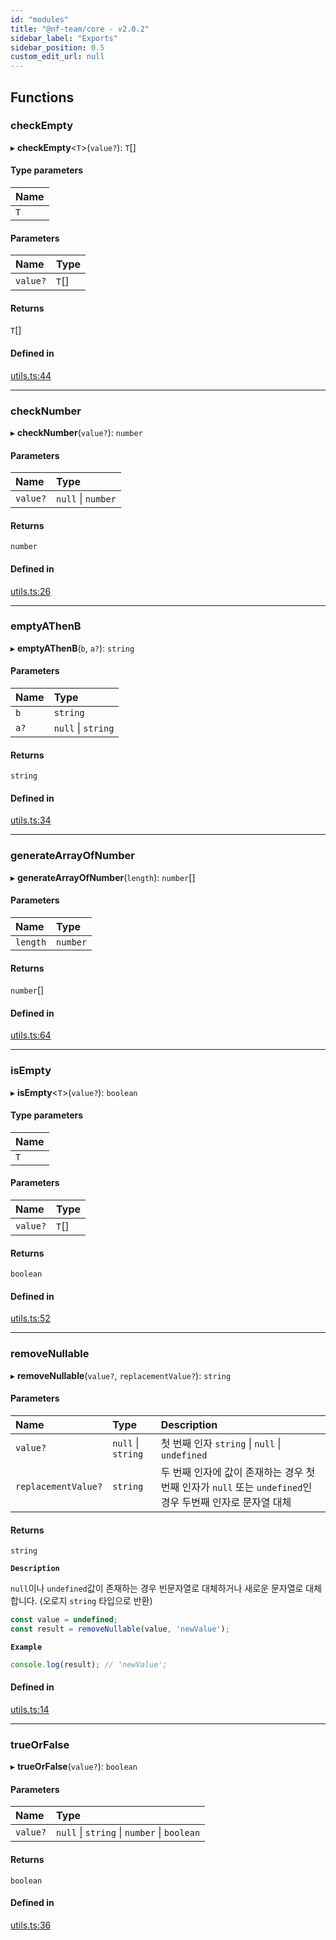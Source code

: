 ```yaml
---
id: "modules"
title: "@nf-team/core - v2.0.2"
sidebar_label: "Exports"
sidebar_position: 0.5
custom_edit_url: null
---
```


## Functions

### checkEmpty

▸ **checkEmpty**\<`T`\>(`value?`): `T`[]

#### Type parameters

| Name |
| :------ |
| `T` |

#### Parameters

| Name | Type |
| :------ | :------ |
| `value?` | `T`[] |

#### Returns

`T`[]

#### Defined in

[utils.ts:44](https://github.com/mbti-nf-team/frontend-libraries/blob/13386d7/packages/core/src/utils.ts#L44)

___

### checkNumber

▸ **checkNumber**(`value?`): `number`

#### Parameters

| Name | Type |
| :------ | :------ |
| `value?` | ``null`` \| `number` |

#### Returns

`number`

#### Defined in

[utils.ts:26](https://github.com/mbti-nf-team/frontend-libraries/blob/13386d7/packages/core/src/utils.ts#L26)

___

### emptyAThenB

▸ **emptyAThenB**(`b`, `a?`): `string`

#### Parameters

| Name | Type |
| :------ | :------ |
| `b` | `string` |
| `a?` | ``null`` \| `string` |

#### Returns

`string`

#### Defined in

[utils.ts:34](https://github.com/mbti-nf-team/frontend-libraries/blob/13386d7/packages/core/src/utils.ts#L34)

___

### generateArrayOfNumber

▸ **generateArrayOfNumber**(`length`): `number`[]

#### Parameters

| Name | Type |
| :------ | :------ |
| `length` | `number` |

#### Returns

`number`[]

#### Defined in

[utils.ts:64](https://github.com/mbti-nf-team/frontend-libraries/blob/13386d7/packages/core/src/utils.ts#L64)

___

### isEmpty

▸ **isEmpty**\<`T`\>(`value?`): `boolean`

#### Type parameters

| Name |
| :------ |
| `T` |

#### Parameters

| Name | Type |
| :------ | :------ |
| `value?` | `T`[] |

#### Returns

`boolean`

#### Defined in

[utils.ts:52](https://github.com/mbti-nf-team/frontend-libraries/blob/13386d7/packages/core/src/utils.ts#L52)

___

### removeNullable

▸ **removeNullable**(`value?`, `replacementValue?`): `string`

#### Parameters

| Name | Type | Description |
| :------ | :------ | :------ |
| `value?` | ``null`` \| `string` | 첫 번째 인자 `string` \| `null` \| `undefined` |
| `replacementValue?` | `string` | 두 번째 인자에 값이 존재하는 경우 첫 번째 인자가 `null` 또는 `undefined`인 경우 두번째 인자로 문자열 대체 |

#### Returns

`string`

**`Description`**

`null`이나 `undefined`값이 존재하는 경우 빈문자열로 대체하거나 새로운 문자열로 대체합니다. (오로지 `string` 타입으로 반환)

```ts
const value = undefined;
const result = removeNullable(value, 'newValue');
```

**`Example`**

```ts
console.log(result); // 'newValue';
```

#### Defined in

[utils.ts:14](https://github.com/mbti-nf-team/frontend-libraries/blob/13386d7/packages/core/src/utils.ts#L14)

___

### trueOrFalse

▸ **trueOrFalse**(`value?`): `boolean`

#### Parameters

| Name | Type |
| :------ | :------ |
| `value?` | ``null`` \| `string` \| `number` \| `boolean` |

#### Returns

`boolean`

#### Defined in

[utils.ts:36](https://github.com/mbti-nf-team/frontend-libraries/blob/13386d7/packages/core/src/utils.ts#L36)
